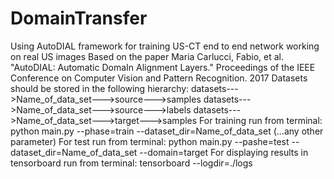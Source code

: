 # DomainTransfer
Using AutoDIAL framework for training US-CT end to end network working on real US images
Based on the paper Maria Carlucci, Fabio, et al. "AutoDIAL: Automatic DomaIn Alignment Layers." Proceedings of the IEEE Conference on Computer Vision and Pattern Recognition. 2017
Datasets should be stored in the following hierarchy: 
datasets--->Name_of_data_set--->source--->samples
datasets--->Name_of_data_set--->source--->labels
datasets--->Name_of_data_set--->target--->samples
For training run from terminal: python main.py --phase=train --dataset_dir=Name_of_data_set (...any other parameter)
For test run from terminal: python main.py --pashe=test --dataset_dir=Name_of_data_set --domain=target
For displaying results in tensorboard run from terminal: tensorboard --logdir=./logs
